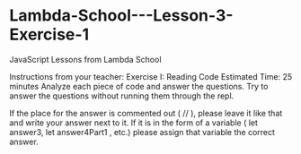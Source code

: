# Lambda-School---Lesson-3-Exercise-1
JavaScript Lessons from Lambda School

Instructions from your teacher:
Exercise I: Reading Code
Estimated Time: 25 minutes
 Analyze each piece of code and answer the questions. Try to answer the questions without running them through the repl. 

If the place for the answer is commented out ( // ), please leave it like that and write your answer next to it. If it is in the form of a variable ( let answer3, let answer4Part1 , etc.) please assign that variable the correct answer.
